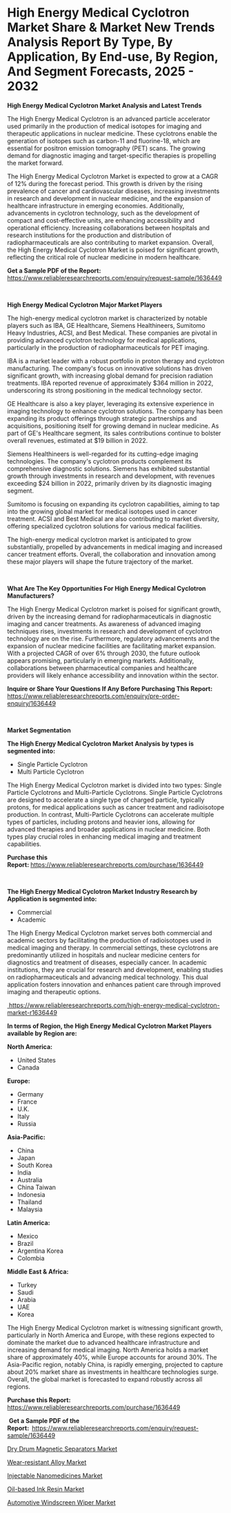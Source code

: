 <p><h1>High Energy Medical Cyclotron Market Share & Market New Trends Analysis Report By Type, By Application, By End-use, By Region, And Segment Forecasts, 2025 - 2032</h1></p><p><strong>High Energy Medical Cyclotron Market Analysis and Latest Trends</strong></p>
<p><p>The High Energy Medical Cyclotron is an advanced particle accelerator used primarily in the production of medical isotopes for imaging and therapeutic applications in nuclear medicine. These cyclotrons enable the generation of isotopes such as carbon-11 and fluorine-18, which are essential for positron emission tomography (PET) scans. The growing demand for diagnostic imaging and target-specific therapies is propelling the market forward.</p><p>The High Energy Medical Cyclotron Market is expected to grow at a CAGR of 12% during the forecast period. This growth is driven by the rising prevalence of cancer and cardiovascular diseases, increasing investments in research and development in nuclear medicine, and the expansion of healthcare infrastructure in emerging economies. Additionally, advancements in cyclotron technology, such as the development of compact and cost-effective units, are enhancing accessibility and operational efficiency. Increasing collaborations between hospitals and research institutions for the production and distribution of radiopharmaceuticals are also contributing to market expansion. Overall, the High Energy Medical Cyclotron Market is poised for significant growth, reflecting the critical role of nuclear medicine in modern healthcare.</p></p>
<p><strong>Get a Sample PDF of the Report:&nbsp;</strong> <a href="https://www.reliableresearchreports.com/enquiry/request-sample/1636449?utm_campaign=41&utm_medium=2&utm_source=Github&utm_content=ia&utm_term=23032025&utm_id=high-energy-medical-cyclotron">https://www.reliableresearchreports.com/enquiry/request-sample/1636449</a></p>
<p>&nbsp;</p>
<p><strong>High Energy Medical Cyclotron Major Market Players</strong></p>
<p><p>The high-energy medical cyclotron market is characterized by notable players such as IBA, GE Healthcare, Siemens Healthineers, Sumitomo Heavy Industries, ACSI, and Best Medical. These companies are pivotal in providing advanced cyclotron technology for medical applications, particularly in the production of radiopharmaceuticals for PET imaging.</p><p>IBA is a market leader with a robust portfolio in proton therapy and cyclotron manufacturing. The company's focus on innovative solutions has driven significant growth, with increasing global demand for precision radiation treatments. IBA reported revenue of approximately $364 million in 2022, underscoring its strong positioning in the medical technology sector.</p><p>GE Healthcare is also a key player, leveraging its extensive experience in imaging technology to enhance cyclotron solutions. The company has been expanding its product offerings through strategic partnerships and acquisitions, positioning itself for growing demand in nuclear medicine. As part of GE's Healthcare segment, its sales contributions continue to bolster overall revenues, estimated at $19 billion in 2022.</p><p>Siemens Healthineers is well-regarded for its cutting-edge imaging technologies. The company's cyclotron products complement its comprehensive diagnostic solutions. Siemens has exhibited substantial growth through investments in research and development, with revenues exceeding $24 billion in 2022, primarily driven by its diagnostic imaging segment.</p><p>Sumitomo is focusing on expanding its cyclotron capabilities, aiming to tap into the growing global market for medical isotopes used in cancer treatment. ACSI and Best Medical are also contributing to market diversity, offering specialized cyclotron solutions for various medical facilities.</p><p>The high-energy medical cyclotron market is anticipated to grow substantially, propelled by advancements in medical imaging and increased cancer treatment efforts. Overall, the collaboration and innovation among these major players will shape the future trajectory of the market.</p></p>
<p>&nbsp;</p>
<p><strong>What Are The Key Opportunities For High Energy Medical Cyclotron Manufacturers?</strong></p>
<p><p>The High Energy Medical Cyclotron market is poised for significant growth, driven by the increasing demand for radiopharmaceuticals in diagnostic imaging and cancer treatments. As awareness of advanced imaging techniques rises, investments in research and development of cyclotron technology are on the rise. Furthermore, regulatory advancements and the expansion of nuclear medicine facilities are facilitating market expansion. With a projected CAGR of over 6% through 2030, the future outlook appears promising, particularly in emerging markets. Additionally, collaborations between pharmaceutical companies and healthcare providers will likely enhance accessibility and innovation within the sector.</p></p>
<p><strong>Inquire or Share Your Questions If Any Before Purchasing This Report:</strong> <a href="https://www.reliableresearchreports.com/enquiry/pre-order-enquiry/1636449?utm_campaign=41&utm_medium=2&utm_source=Github&utm_content=ia&utm_term=23032025&utm_id=high-energy-medical-cyclotron">https://www.reliableresearchreports.com/enquiry/pre-order-enquiry/1636449</a></p>
<p>&nbsp;</p>
<p><strong>Market Segmentation</strong></p>
<p><strong>The High Energy Medical Cyclotron Market Analysis by types is segmented into:</strong></p>
<p><ul><li>Single Particle Cyclotron</li><li>Multi Particle Cyclotron</li></ul></p>
<p><p>The High Energy Medical Cyclotron market is divided into two types: Single Particle Cyclotrons and Multi-Particle Cyclotrons. Single Particle Cyclotrons are designed to accelerate a single type of charged particle, typically protons, for medical applications such as cancer treatment and radioisotope production. In contrast, Multi-Particle Cyclotrons can accelerate multiple types of particles, including protons and heavier ions, allowing for advanced therapies and broader applications in nuclear medicine. Both types play crucial roles in enhancing medical imaging and treatment capabilities.</p></p>
<p><strong>Purchase this Report:&nbsp;</strong><a href="https://www.reliableresearchreports.com/purchase/1636449?utm_campaign=41&utm_medium=2&utm_source=Github&utm_content=ia&utm_term=23032025&utm_id=high-energy-medical-cyclotron">https://www.reliableresearchreports.com/purchase/1636449</a></p>
<p>&nbsp;</p>
<p><strong>The High Energy Medical Cyclotron Market Industry Research by Application is segmented into:</strong></p>
<p><ul><li>Commercial</li><li>Academic</li></ul></p>
<p><p>The High Energy Medical Cyclotron market serves both commercial and academic sectors by facilitating the production of radioisotopes used in medical imaging and therapy. In commercial settings, these cyclotrons are predominantly utilized in hospitals and nuclear medicine centers for diagnostics and treatment of diseases, especially cancer. In academic institutions, they are crucial for research and development, enabling studies on radiopharmaceuticals and advancing medical technology. This dual application fosters innovation and enhances patient care through improved imaging and therapeutic options.</p></p>
<p><a href="https://www.reliableresearchreports.com/high-energy-medical-cyclotron-market-r1636449?utm_campaign=41&utm_medium=2&utm_source=Github&utm_content=ia&utm_term=23032025&utm_id=high-energy-medical-cyclotron">&nbsp;https://www.reliableresearchreports.com/high-energy-medical-cyclotron-market-r1636449</a></p>
<p><strong>In terms of Region, the High Energy Medical Cyclotron Market Players available by Region are:</strong></p>
<p>
    <p> <strong> North America: </strong>
        <ul>
            <li>United States</li>
            <li>Canada</li>
        </ul>
        </p> 
    <p> <strong> Europe: </strong>
        <ul>
            <li>Germany</li>
            <li>France</li>
            <li>U.K.</li>
            <li>Italy</li>
            <li>Russia</li>
        </ul>
        </p> 
    <p> <strong> Asia-Pacific: </strong>
        <ul>
            <li>China</li>
            <li>Japan</li>
            <li>South Korea</li>
            <li>India</li>
            <li>Australia</li>
            <li>China Taiwan</li>
            <li>Indonesia</li>
            <li>Thailand</li>
            <li>Malaysia</li>
        </ul>
        </p> 
    <p> <strong> Latin America: </strong>
        <ul>
            <li>Mexico</li>
            <li>Brazil</li>
            <li>Argentina Korea</li>
            <li>Colombia</li>
        </ul>
        </p> 
    <p> <strong> Middle East & Africa: </strong>
        <ul>
            <li>Turkey</li>
            <li>Saudi</li>
            <li>Arabia</li>
            <li>UAE</li>
            <li>Korea</li>
        </ul>
    </p>
    </p>
<p><p>The High Energy Medical Cyclotron market is witnessing significant growth, particularly in North America and Europe, with these regions expected to dominate the market due to advanced healthcare infrastructure and increasing demand for medical imaging. North America holds a market share of approximately 40%, while Europe accounts for around 30%. The Asia-Pacific region, notably China, is rapidly emerging, projected to capture about 20% market share as investments in healthcare technologies surge. Overall, the global market is forecasted to expand robustly across all regions.</p></p>
<p><strong>Purchase this Report: </strong><a href="https://www.reliableresearchreports.com/purchase/1636449?utm_campaign=41&utm_medium=2&utm_source=Github&utm_content=ia&utm_term=23032025&utm_id=high-energy-medical-cyclotron">https://www.reliableresearchreports.com/purchase/1636449</a></p>
<p>&nbsp;<strong>Get a Sample PDF of the Report:&nbsp;&nbsp;</strong><a href="https://www.reliableresearchreports.com/enquiry/request-sample/1636449?utm_campaign=41&utm_medium=2&utm_source=Github&utm_content=ia&utm_term=23032025&utm_id=high-energy-medical-cyclotron">https://www.reliableresearchreports.com/enquiry/request-sample/1636449</a></p>
<p><strong></strong></p>
<p><p><a href="https://github.com/sutrejaron/Market-Research-Report-List-1/blob/main/dry-drum-magnetic-separators-market.md?utm_campaign=41&utm_medium=2&utm_source=Github&utm_content=ia&utm_term=23032025&utm_id=high-energy-medical-cyclotron">Dry Drum Magnetic Separators Market</a></p><p><a href="https://github.com/baatetoshda/Market-Research-Report-List-1/blob/main/wear-resistant-alloy-market.md?utm_campaign=41&utm_medium=2&utm_source=Github&utm_content=ia&utm_term=23032025&utm_id=high-energy-medical-cyclotron">Wear-resistant Alloy Market</a></p><p><a href="https://github.com/naingbiner7i/Market-Research-Report-List-1/blob/main/injectable-nanomedicines-market.md?utm_campaign=41&utm_medium=2&utm_source=Github&utm_content=ia&utm_term=23032025&utm_id=high-energy-medical-cyclotron">Injectable Nanomedicines Market</a></p><p><a href="https://github.com/tabormahay2f/Market-Research-Report-List-1/blob/main/oil-based-ink-resin-market.md?utm_campaign=41&utm_medium=2&utm_source=Github&utm_content=ia&utm_term=23032025&utm_id=high-energy-medical-cyclotron">Oil-based Ink Resin Market</a></p><p><a href="https://github.com/siwerhommer97/Market-Research-Report-List-1/blob/main/automotive-windscreen-wiper-market.md?utm_campaign=41&utm_medium=2&utm_source=Github&utm_content=ia&utm_term=23032025&utm_id=high-energy-medical-cyclotron">Automotive Windscreen Wiper Market</a></p></p>